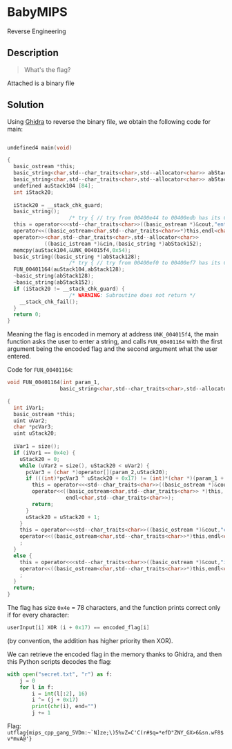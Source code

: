 # BabyMIPS
Reverse Engineering

## Description

> What's the flag?

Attached is a binary file

## Solution

Using [Ghidra](https://ghidra-sre.org/) to reverse the binary file, we obtain the following code for main:

```c

undefined4 main(void)

{
  basic_ostream *this;
  basic_string<char,std--char_traits<char>,std--allocator<char>> abStack152 [24];
  basic_string<char,std--char_traits<char>,std--allocator<char>> abStack128 [24];
  undefined auStack104 [84];
  int iStack20;
  
  iStack20 = __stack_chk_guard;
  basic_string();
                    /* try { // try from 00400e44 to 00400edb has its CatchHandler @ 00400f80 */
  this = operator<<<std--char_traits<char>>((basic_ostream *)&cout,"enter the flag");
  operator<<((basic_ostream<char,std--char_traits<char>>*)this,endl<char,std--char_traits<char>>);
  operator>><char,std--char_traits<char>,std--allocator<char>>
            ((basic_istream *)&cin,(basic_string *)abStack152);
  memcpy(auStack104,&UNK_004015f4,0x54);
  basic_string((basic_string *)abStack128);
                    /* try { // try from 00400ef0 to 00400ef7 has its CatchHandler @ 00400f54 */
  FUN_00401164(auStack104,abStack128);
  ~basic_string(abStack128);
  ~basic_string(abStack152);
  if (iStack20 != __stack_chk_guard) {
                    /* WARNING: Subroutine does not return */
    __stack_chk_fail();
  }
  return 0;
}
```

Meaning the flag is encoded in memory at address `UNK_004015f4`, the main function asks the user to enter a string, and calls `FUN_00401164` with the first argument being the encoded flag and the second argument what the user entered.

Code for `FUN_00401164`:

```c
void FUN_00401164(int param_1,
                 basic_string<char,std--char_traits<char>,std--allocator<char>> *param_2)

{
  int iVar1;
  basic_ostream *this;
  uint uVar2;
  char *pcVar3;
  uint uStack20;
  
  iVar1 = size();
  if (iVar1 == 0x4e) {
    uStack20 = 0;
    while (uVar2 = size(), uStack20 < uVar2) {
      pcVar3 = (char *)operator[](param_2,uStack20);
      if (((int)*pcVar3 ^ uStack20 + 0x17) != (int)*(char *)(param_1 + uStack20)) {
        this = operator<<<std--char_traits<char>>((basic_ostream *)&cout,"incorrect");
        operator<<((basic_ostream<char,std--char_traits<char>> *)this,
                   endl<char,std--char_traits<char>>);
        return;
      }
      uStack20 = uStack20 + 1;
    }
    this = operator<<<std--char_traits<char>>((basic_ostream *)&cout,"correct!");
    operator<<((basic_ostream<char,std--char_traits<char>>*)this,endl<char,std--char_traits<char>>)
    ;
  }
  else {
    this = operator<<<std--char_traits<char>>((basic_ostream *)&cout,"incorrect");
    operator<<((basic_ostream<char,std--char_traits<char>>*)this,endl<char,std--char_traits<char>>)
    ;
  }
  return;
}
```

The flag has size `0x4e` = 78 characters, and the function prints correct only if for every character:

```c
userInput[i] XOR (i + 0x17) == encoded_flag[i]
```

(by convention, the addition has higher priority then XOR).

We can retrieve the encoded flag in the memory thanks to Ghidra, and then this Python scripts decodes the flag:

```python
with open("secret.txt", "r") as f:
    j = 0
    for l in f:
        i = int(l[:2], 16)
        i ^= (j + 0x17)
        print(chr(i), end="")
        j += 1
```

Flag: ```utflag{mips_cpp_gang_5VDm:~`N]ze;\)5%vZ=C'C(r#$q=*efD"ZNY_GX>6&sn.wF8$v*mvA@'}```